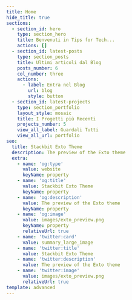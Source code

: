 ```yaml
---
title: Home
hide_title: true
sections:
  - section_id: hero
    type: section_hero
    title: Benvenuti in Tips for Tech...
    actions: []
  - section_id: latest-posts
    type: section_posts
    title: Ultimi articoli dal Blog
    posts_number: 6
    col_number: three
    actions:
      - label: Entra nel Blog
        url: blog
        style: button
  - section_id: latest-projects
    type: section_portfolio
    layout_style: mosaic
    title: I Progetti più Recenti
    projects_number: 5
    view_all_label: Guardali Tutti
    view_all_url: portfolio
seo:
  title: Stackbit Exto Theme
  description: The preview of the Exto theme
  extra:
    - name: 'og:type'
      value: website
      keyName: property
    - name: 'og:title'
      value: Stackbit Exto Theme
      keyName: property
    - name: 'og:description'
      value: The preview of the Exto theme
      keyName: property
    - name: 'og:image'
      value: images/exto_preview.png
      keyName: property
      relativeUrl: true
    - name: 'twitter:card'
      value: summary_large_image
    - name: 'twitter:title'
      value: Stackbit Exto Theme
    - name: 'twitter:description'
      value: The preview of the Exto theme
    - name: 'twitter:image'
      value: images/exto_preview.png
      relativeUrl: true
template: advanced
---
```

